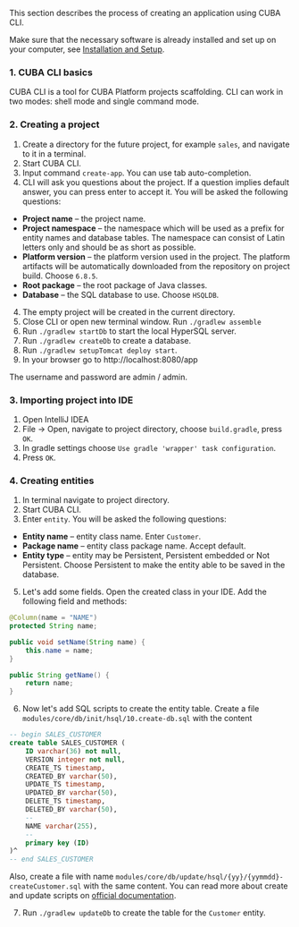This section describes the process of creating an application using CUBA CLI.

Make sure that the necessary software is already installed and set up on your computer, see [Installation and Setup](#).

### 1. CUBA CLI basics

CUBA CLI is a tool for CUBA Platform projects scaffolding. CLI can work in two modes: shell mode and single command mode. 

### 2. Creating a project

1. Create a directory for the future project, for example `sales`, and navigate to it in a terminal.
2. Start CUBA CLI.
2. Input command `create-app`. You can use tab auto-completion.
3. CLI will ask you questions about the project. If a question implies default answer, you can press enter to accept it. You will be asked the following questions:
* **Project name** – the project name.
* **Project namespace** – the namespace which will be used as a prefix for entity names and database tables. The namespace can consist of Latin letters only and should be as short as possible.
* **Platform version** – the platform version used in the project. The platform artifacts will be automatically downloaded from the repository on project build. Choose `6.8.5`.
* **Root package** – the root package of Java classes.
* **Database** – the SQL database to use. Choose `HSQLDB`.
4. The empty project will be created in the current directory.
5. Close CLI or open new terminal window. Run `./gradlew assemble`
6. Run `./gradlew startDb` to start the local HyperSQL server.
7. Run `./gradlew createDb` to create a database.
8. Run `./gradlew setupTomcat deploy start`.
9. In your browser go to http://localhost:8080/app

The username and password are admin / admin.

### 3. Importing project into IDE

1. Open IntelliJ IDEA
2. File -> Open, navigate to project directory, choose `build.gradle`, press `OK`.
3. In gradle settings choose `Use gradle 'wrapper' task configuration`.
4. Press `OK`.

### 4. Creating entities

1. In terminal navigate to project directory.
2. Start CUBA CLI.
3. Enter `entity`. You will be asked the following questions:
* **Entity name** – entity class name. Enter `Customer`.
* **Package name** – entity class package name. Accept default.
* **Entity type** – entity may be Persistent, Persistent embedded or Not Persistent. Choose Persistent to make the entity able to be saved in the database.
5. Let's add some fields. Open the created class in your IDE.
Add the following field and methods:
```java
@Column(name = "NAME")
protected String name;

public void setName(String name) {
    this.name = name;
}

public String getName() {
    return name;
}
```
6. Now let's add SQL scripts to create the entity table.
Create a file `modules/core/db/init/hsql/10.create-db.sql` with the content
```sql
-- begin SALES_CUSTOMER
create table SALES_CUSTOMER (
    ID varchar(36) not null,
    VERSION integer not null,
    CREATE_TS timestamp,
    CREATED_BY varchar(50),
    UPDATE_TS timestamp,
    UPDATED_BY varchar(50),
    DELETE_TS timestamp,
    DELETED_BY varchar(50),
    --
    NAME varchar(255),
    --
    primary key (ID)
)^
-- end SALES_CUSTOMER
```
Also, create a file with name `modules/core/db/update/hsql/{yy}/{yymmdd}-createCustomer.sql` with the same content.
You can read more about create and update scripts on [official documentation](https://doc.cuba-platform.com/manual-6.9/db_scripts.html).

7. Run `./gradlew updateDb` to create the table for the `Customer` entity.